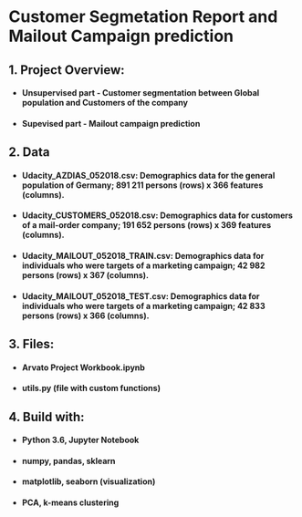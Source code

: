 # Customer Segmetation Report and Mailout Campaign prediction

## 1. Project Overview:

- #### Unsupervised part - Customer segmentation between Global population and Customers of the company

- #### Supevised part - Mailout campaign prediction 

## 2. Data

- ####   Udacity_AZDIAS_052018.csv: Demographics data for the general population of Germany; 891 211 persons (rows) x 366 features (columns).

- ####   Udacity_CUSTOMERS_052018.csv: Demographics data for customers of a mail-order company; 191 652 persons (rows) x 369 features (columns).

- ####   Udacity_MAILOUT_052018_TRAIN.csv: Demographics data for individuals who were targets of a marketing campaign; 42 982 persons (rows) x 367 (columns).

- ####   Udacity_MAILOUT_052018_TEST.csv: Demographics data for individuals who were targets of a marketing campaign; 42 833 persons (rows) x 366 (columns).


## 3. Files:

- #### Arvato Project Workbook.ipynb 

- #### utils.py (file with custom functions)

## 4. Build with:

- #### Python 3.6, Jupyter Notebook

- #### numpy, pandas, sklearn

- #### matplotlib, seaborn (visualization)

- #### PCA, k-means clustering
